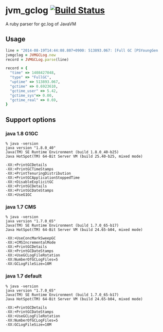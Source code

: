 # jvm_gclog [![Build Status](https://travis-ci.org/stanaka/jvm_gclog.svg?branch=master)](https://travis-ci.org/stanaka/jvm_gclog)
A ruby parser for gc.log of JavaVM

## Usage

```ruby
line = "2014-08-19T14:44:08.807+0900: 513893.067: [Full GC [PSYoungGen: 43826K->0K(632832K)] [ParOldGen: 1375468K->149900K(1398272K)] 1419294K->149900K(2031104K) [PSPermGen: 95192K->95192K(95232K)], 0.6923610 secs] [Times: user=5.42 sys=0.00, real=0.69 secs] "
jvmgclog = JVMGCLog.new
record = JVMGCLog.parse(line)
```

```ruby
record = {
  "time" => 1408427048,
  "type" => "FullGC",
  "uptime" => 513893.067,
  "gctime" => 0.6923610,
  "gctime_user" => 5.42,
  "gctime_sys"=> 0.00,
  "gctime_real" => 0.69,
}
```

## Support options

### java 1.8 G1GC
```
% java -version
java version "1.8.0_40"
Java(TM) SE Runtime Environment (build 1.8.0_40-b25)
Java HotSpot(TM) 64-Bit Server VM (build 25.40-b25, mixed mode)
```

```
-XX:+PrintGCDetails
-XX:+PrintGCTimeStamps
-XX:+PrintTenuringDistribution
-XX:+PrintGCApplicationStoppedTime
-XX:+DisableExplicitGC
-XX:+PrintGCDetails
-XX:+PrintGCDateStamps
-XX:+UseG1GC
```

### java 1.7 CMS
```
% java -version
java version "1.7.0_65"
Java(TM) SE Runtime Environment (build 1.7.0_65-b17)
Java HotSpot(TM) 64-Bit Server VM (build 24.65-b04, mixed mode)
```

```
-XX:+UseConcMarkSweepGC
-XX:+CMSIncrementalMode
-XX:+PrintGCDetails
-XX:+PrintGCDateStamps
-XX:+UseGCLogFileRotation
-XX:NumberOfGCLogFiles=5
-XX:GCLogFileSize=10M
```

### java 1.7 default
```
% java -version
java version "1.7.0_65"
Java(TM) SE Runtime Environment (build 1.7.0_65-b17)
Java HotSpot(TM) 64-Bit Server VM (build 24.65-b04, mixed mode)
```

```
-XX:+PrintGCDetails
-XX:+PrintGCDateStamps
-XX:+UseGCLogFileRotation
-XX:NumberOfGCLogFiles=5
-XX:GCLogFileSize=10M
```
